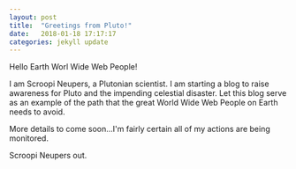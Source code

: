 ```yaml
---
layout: post
title:  "Greetings from Pluto!"
date:   2018-01-18 17:17:17
categories: jekyll update
---
```


Hello Earth Worl Wide Web People!

I am Scroopi Neupers, a Plutonian scientist. I am starting a blog to raise awareness for Pluto and the impending celestial 
disaster. Let this blog serve as an example of the path that the great World Wide Web People on Earth needs to avoid.

More details to come soon...I'm fairly certain all of my actions are being monitored.

Scroopi Neupers out.
